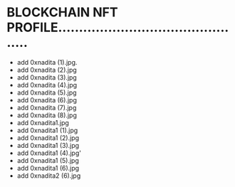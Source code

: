 # BLOCKCHAIN NFT PROFILE..............................................
- add 0xnadita (1).jpg.
- add 0xnadita (2).jpg
- add 0xnadita (3).jpg
- add 0xnadita (4).jpg
- add 0xnadita (5).jpg
- add 0xnadita (6).jpg
- add 0xnadita (7).jpg
- add 0xnadita (8).jpg
- add 0xnadita1.jpg
- add 0xnadita1 (1).jpg
- add 0xnadita1 (2).jpg
- add 0xnadita1 (3).jpg
- add 0xnadita1 (4).jpg'
- add 0xnadita1 (5).jpg
- add 0xnadita1 (6).jpg
- add 0xnadita2 (6).jpg
